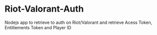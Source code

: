 # Riot-Valorant-Auth
 Nodejs app to retrieve to auth on Riot/Valorant and retrieve Acess Token, Entitlements Token and Player ID
